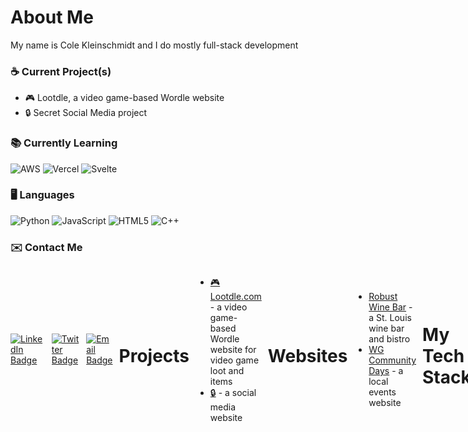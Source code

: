 # About Me

My name is Cole Kleinschmidt and I do mostly full-stack development

### ☕ Current Project(s)

- 🎮 Lootdle, a video game-based Wordle website
- 🔒 Secret Social Media project

### 📚 Currently Learning

<div display="flex">
  <img src="https://img.shields.io/badge/AWS-222e3d?style=for-the-badge&logo=amazon&logoColor=white" alt="AWS"/>
  <img src="https://img.shields.io/badge/Vercel-black?style=for-the-badge&logo=vercel&logoColor=white" alt="Vercel"/>
  <img src="https://img.shields.io/badge/Svelte-f53d02.svg?style=for-the-badge&logo=svelte&logoColor=white" alt="Svelte"/>
</div>

### 🖥️ Languages

<div display="flex">
  <img src="https://img.shields.io/badge/Python-3874a4.svg?style=for-the-badge&logo=python&logoColor=ffd444" alt="Python"/>
  <img src="https://img.shields.io/badge/JavaScript-38342c.svg?style=for-the-badge&logo=javascript&logoColor=light-yellow" alt="JavaScript"/>
  <img src="https://img.shields.io/badge/HTML5-e84c24?style=for-the-badge&logo=HTML5&logoColor=white" alt="HTML5"/>
  <img src="https://img.shields.io/badge/C++-00417e.svg?style=for-the-badge&logo=c%2B%2B&logoColor=white" alt="C++"/>
</div>


### ✉️ Contact Me

<div style="display: flex; gap: 10px; align-items: center;">
  <a href="https://www.linkedin.com/in/cole-kleinschmidt-106a35257/"><img src="https://img.shields.io/badge/LinkedIn-0077B5?style=for-the-badge&logo=linkedin&logoColor=white" alt="LinkedIn Badge" /></a>
  <a href="https://x.com/colebklein"><img src="https://img.shields.io/badge/Twitter-1DA1F2?style=for-the-badge&logo=x&logoColor=white" alt="Twitter Badge" /></a>
  <a href="mailto:kleinschmidtcole@gmail.com"><img src="https://img.shields.io/badge/Email-D14836?style=for-the-badge&logo=gmail&logoColor=white" alt="Email Badge" /></a>

# Projects
- <a href="https://www.lootdle.com"> 🎮Lootdle.com</a> - a video game-based Wordle website for video game loot and items
- <a href="https://www.lootdle.com"> 🔒</a> - a social media website

# Websites
- <a href="https://robustwinebar.com/"> Robust Wine Bar</a> - a St. Louis wine bar and bistro
- <a href="https://wgcommunitydays.org/"> WG Community Days</a> - a local events website

# My Tech Stack

<div display="flex">
  <img src="https://img.shields.io/badge/MongoDB-001d2a.svg?style=for-the-badge&logo=mongodb&logoColor=00ec63" alt="MongoDB"/>
  <img src="https://img.shields.io/badge/Express-212121?style=for-the-badge&logo=express&logoColor=f8f8f8" alt="Express"/>
  <img src="https://img.shields.io/badge/React-001d49.svg?style=for-the-badge&logo=react&logoColor=60d9fa" alt="React"/>
  <img src="https://img.shields.io/badge/Node-70a861.svg?style=for-the-badge&logo=node.js&logoColor=323232" alt="Node.js"/>
  <img src="https://img.shields.io/badge/Tailwind-f7f7f7.svg?style=for-the-badge&logo=tailwind-css&logoColor=0ab4d4" alt="Tailwind CSS"/>
  <img src="https://img.shields.io/badge/Postman-fe6b36.svg?style=for-the-badge&logo=postman&logoColor=white" alt="Postman"/>
  <img src="https://img.shields.io/badge/Firebase Storage-1D1D1D.svg?style=for-the-badge&logo=firebase&logoColor=dc2b00" alt="Firebase Storage"/>
</div>
